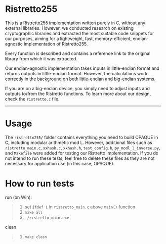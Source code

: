 # Ristretto255

This is a Ristretto255 implementation written purely in C, without any external libraries. However, we conducted research on existing cryptographic libraries and extracted the most suitable code snippets for our purposes, aiming for a lightweight, fast, memory-efficient, endian-agnostic implementation of Ristretto255.

Every function is described and contains a reference link to the original library from which it was extracted.

Our endian-agnostic implementation takes inputs in little-endian format and returns outputs in little-endian format. However, the calculations work correctly in the background on both little-endian and big-endian systems.

If you are on a big-endian device, you simply need to adjust inputs and outputs to/from the Ristretto functions. To learn more about our design, check the `ristretto.c` file.

---

# Usage

The `ristretto255/` folder contains everything you need to build OPAQUE in C, including modular arithmetic mod L. However, additional files such as `ristretto_main.c`, `xxhash.c`, `xxhash.h`, `test_config.h`, `py_modl_l_inverse.py`, and `Makefile` were added for testing our Ristretto implementation. If you do not intend to run these tests, feel free to delete these files as they are not necessary for application use (in this case, OPAQUE).

# How to run tests

run (on Win):
> 1) set `ifdef 1` in `ristretto_main.c` above `main()` function<br>
> 2) `make all`<br>
> 3) `./ristretto_main.exe`

clean
> 1) `make clean`